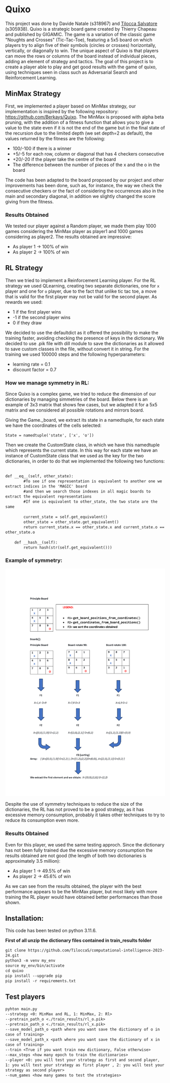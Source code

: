 # Quixo
This project was done by Davide Natale (s318967) and [Tilocca Salvatore](https://github.com/TiloccaS/computational-intelligence-2023-24.git) (s305938). 
Quixo is a strategic board game created by Thierry Chapeau and published by GIGAMIC. The game is a variation of the classic game "Noughts and Crosses" (Tic-Tac-Toe), featuring a 5x5 board on which players try to align five of their symbols (circles or crosses) horizontally, vertically, or diagonally to win. The unique aspect of Quixo is that players can move the rows or columns of the board instead of individual pieces, adding an element of strategy and tactics.
The goal of this project is to create a player able to play and get good results with the game of quixo, using techniques seen in class such as Adversarial Search and Reinforcement Learning.

## MinMax Strategy
First, we implemented a player based on MinMax strategy, our implementation is inspired by the following repository: https://github.com/Berkays/Quixo. 
The MinMax is proposed with alpha beta pruning, with the addition of a fitness function that allows you to give a value to the state even if it is not the end of the game but in the final state of the recursion due to the limited depth (we set depth=2 as default), the values returned by the fitness are the following:
* 100/-100 if there is a winner 
* +5/-5  for each row, column or diagonal that has 4 checkers consecutive
* +20/-20 if the player take the centre of the board
* The difference between the number of pieces of the x and the o in the board

The code has been adapted to the board proposed by our project and other
improvements has been done, such as, for instance, the way we check the consecutive checkers or the fact of considering the occurrences also in 
the main and secondary diagonal, in addition we slightly changed the score giving from the fitness.

### Results Obtained
We tested our player against a Random player, we made them play 1000 games considering the MinMax player as player1 and 1000 games considering as player2. The results obtained are impressive:
* As player 1 &rarr; 100% of win
* As player 2 &rarr; 100% of win

## RL Strategy
Then we tried to implement a Reinforcement Learning player.
For the RL strategy we used QLearning, creating two separate dictionaries, one for `x` player and one for `o` player, due to the fact that unlike tic tac toe, a move that is valid for the first player may not be valid for the second player.
As rewards we used:
* 1 if the first player wins 
* -1 if the second player wins
* 0 if they draw

We decided to use the defaultdict as it offered the possibility to make the training faster, avoiding checking the presence of keys in the dictionary. 
We decided to use .pik file with dill module to save the dictionaries as it allowed to save custom classes in the file, without convert it in string.
For the training we used 100000 steps and the following hyperparameters:
* learning rate = 0.1
* discount factor = 0.7

### How we manage symmetry in RL:
Since Quixo is a complex game, we tried to reduce the dimension of our dictionaries by managing simmetries of the board. 
Below there is an example of 3x3 matrix that shows few cases, but we adapted it for a 5x5 matrix and we considered all possible rotations and mirrors board.

Giving the Game._board, we extract its state in a namedtuple, for each state we have the coordinates of the cells selected:

    State = namedtuple('state', ['x', 'o'])

Then we create the CustomState class, in which we have this namedtuple which represents the current state.
In this way for each state we have an instance of CustomState class that we used as the key for the two dictionaries, in order to do that we implemented the following two functions:
```

def __eq__(self, other_state):
        #To see if one representation is equivalent to another one we extract indices in the 'MAGIC' board 
        #and then we search those indexes in all magic boards to extract the equivalent representations
        #If one is equivalent to other_state, the two state are the same
    
        current_state = self.get_equivalent()
        other_state = other_state.get_equivalent()
        return current_state.x == other_state.x and current_state.o == other_state.o
    
    def __hash__(self):
        return hash(str(self.get_equivalent()))

```
### Example of symmetry:
![Screenshot](./img/example.jpg)

Despite the use of symmetry techniques to reduce the size of the dictionaries, the RL has not proved to be a good strategy, as it has excessive memory consumption, probably it takes other techniques to try to reduce its consumption even more.

### Results Obtained
Even for this player, we used the same testing approch. 
Since the dictionary has not been fully trained due the excessive memory consumption the results obtained are not good (the length of both two dictionaries is approximately 3.5 million):
* As player 1 &rarr; 49.5% of win
* As player 2 &rarr; 45.6% of win

As we can see from the results obtained, the player with the best performance appears to be the MinMax player, but most likely with more training the RL player would have obtained better performances than those shown.

## Installation:
This code has been tested on python 3.11.6.

**First of all unzip the dictionary files contained in train_results folder**
```
git clone https://github.com/TiloccaS/computational-intelligence-2023-24.git
python3 -m venv my_env
source my_env/bin/activate
cd quixo
pip install --upgrade pip
pip install -r requirements.txt
```

## Test players
```
pyhton main.py
--strategy <0: MinMax and RL, 1: MinMax, 2: Rl>
--pretrain_path_o <./train_results/rl_o.pik>
--pretrain_path_o <./train_results/rl_x.pik>
--save_model_path_o <path where you want save the dictionary of o in case of training>
--save_model_path_x <path where you want save the dictionary of x in case of training>
--train <True if you want train new dictionary, False otherwise>
--max_steps <how many epoch to train the dictionaries>
--player <0: you will test your strategy as first and second player, 1: you will test your strategy as first player , 2: you will test your strategy as second player>
--num_games <how many games to test the strategies>
```




